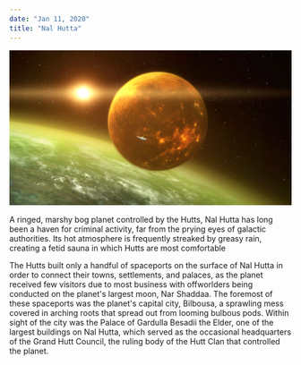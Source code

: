 ```yaml
---
date: "Jan 11, 2020"
title: "Nal Hutta"
---
```


![Nal Hutta](./nal-hutta.png)


A ringed, marshy bog planet controlled by the Hutts, Nal Hutta has long been a haven for criminal activity, far from the prying eyes of galactic authorities. Its hot atmosphere is frequently streaked by greasy rain, creating a fetid sauna in which Hutts are most comfortable

The Hutts built only a handful of spaceports on the surface of Nal Hutta in order to connect their towns, settlements, and palaces, as the planet received few visitors due to most business with offworlders being conducted on the planet's largest moon, Nar Shaddaa. The foremost of these spaceports was the planet's capital city, Bilbousa, a sprawling mess covered in arching roots that spread out from looming bulbous pods. Within sight of the city was the Palace of Gardulla Besadii the Elder, one of the largest buildings on Nal Hutta, which served as the occasional headquarters of the Grand Hutt Council, the ruling body of the Hutt Clan that controlled the planet.